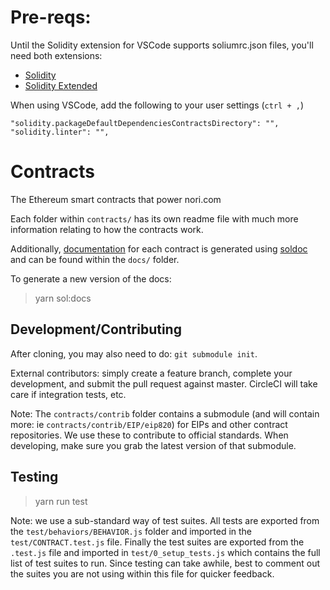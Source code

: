# Pre-reqs:

Until the Solidity extension for VSCode supports soliumrc.json files, you'll need both extensions:

- [Solidity](https://github.com/juanfranblanco/vscode-solidity)
- [Solidity Extended](https://github.com/beaugunderson/vscode-solidity-extended)

When using VSCode, add the following to your user settings (`ctrl + ,`)

```
"solidity.packageDefaultDependenciesContractsDirectory": "",
"solidity.linter": "",
```

# Contracts

The Ethereum smart contracts that power nori.com

Each folder within `contracts/` has its own readme file with much more information relating to how the contracts work.

Additionally, [documentation](docs) for each contract is generated using [soldoc](https://github.com/dev-matan-tsuberi/soldoc) and can be found within the `docs/` folder.

To generate a new version of the docs:

> yarn sol:docs

## Development/Contributing

After cloning, you may also need to do: `git submodule init`.

External contributors: simply create a feature branch, complete your development, and submit the pull request against master. CircleCI will take care if integration tests, etc.

Note: The `contracts/contrib` folder contains a submodule (and will contain more: ie `contracts/contrib/EIP/eip820`) for EIPs and other contract repositories. We use these to contribute to official standards. When developing, make sure you grab the latest version of that submodule.

## Testing

> yarn run test

Note: we use a sub-standard way of test suites. All tests are exported from the `test/behaviors/BEHAVIOR.js` folder and imported in the `test/CONTRACT.test.js` file. Finally the test suites are exported from the `.test.js` file and imported in `test/0_setup_tests.js` which contains the full list of test suites to run. Since testing can take awhile, best to comment out the suites you are not using within this file for quicker feedback.
